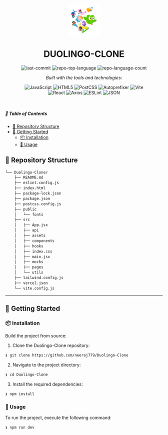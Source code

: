 <p align="center">
  <img src="./src/assets/svg/welcome.svg" width="20%" alt="DUOLINGO-CLONE-logo">
</p>
<p align="center">
    <h1 align="center">DUOLINGO-CLONE</h1>
</p>
<p align="center">
	<img src="https://img.shields.io/github/last-commit/neeraj779/Duolingo-Clone?style=flat&logo=git&logoColor=white&color=0080ff" alt="last-commit">
	<img src="https://img.shields.io/github/languages/top/neeraj779/Duolingo-Clone?style=flat&color=0080ff" alt="repo-top-language">
	<img src="https://img.shields.io/github/languages/count/neeraj779/Duolingo-Clone?style=flat&color=0080ff" alt="repo-language-count">
</p>
<p align="center">
		<em>Built with the tools and technologies:</em>
</p>
<p align="center">
	<img src="https://img.shields.io/badge/JavaScript-F7DF1E.svg?style=flat&logo=JavaScript&logoColor=black" alt="JavaScript">
	<img src="https://img.shields.io/badge/HTML5-E34F26.svg?style=flat&logo=HTML5&logoColor=white" alt="HTML5">
	<img src="https://img.shields.io/badge/PostCSS-DD3A0A.svg?style=flat&logo=PostCSS&logoColor=white" alt="PostCSS">
	<img src="https://img.shields.io/badge/Autoprefixer-DD3735.svg?style=flat&logo=Autoprefixer&logoColor=white" alt="Autoprefixer">
	<img src="https://img.shields.io/badge/Vite-646CFF.svg?style=flat&logo=Vite&logoColor=white" alt="Vite">
	<br>
	<img src="https://img.shields.io/badge/React-61DAFB.svg?style=flat&logo=React&logoColor=black" alt="React">
	<img src="https://img.shields.io/badge/Axios-5A29E4.svg?style=flat&logo=Axios&logoColor=white" alt="Axios">
	<img src="https://img.shields.io/badge/ESLint-4B32C3.svg?style=flat&logo=ESLint&logoColor=white" alt="ESLint">
	<img src="https://img.shields.io/badge/JSON-000000.svg?style=flat&logo=JSON&logoColor=white" alt="JSON">
</p>

<br>

##### 🔗 Table of Contents

- [📂 Repository Structure](#-repository-structure)
- [🚀 Getting Started](#-getting-started)
  - [📦 Installation](#-installation)
  - [🤖 Usage](#-usage)

## 📂 Repository Structure

```sh
└── Duolingo-Clone/
    ├── README.md
    ├── eslint.config.js
    ├── index.html
    ├── package-lock.json
    ├── package.json
    ├── postcss.config.js
    ├── public
    │   └── fonts
    ├── src
    │   ├── App.jsx
    │   ├── api
    │   ├── assets
    │   ├── components
    │   ├── hooks
    │   ├── index.css
    │   ├── main.jsx
    │   ├── mocks
    │   ├── pages
    │   └── utils
    ├── tailwind.config.js
    ├── vercel.json
    └── vite.config.js
```

---

## 🚀 Getting Started

### 📦 Installation

Build the project from source:

1. Clone the Duolingo-Clone repository:

```sh
❯ git clone https://github.com/neeraj779/Duolingo-Clone
```

2. Navigate to the project directory:

```sh
❯ cd Duolingo-Clone
```

3. Install the required dependencies:

```sh
❯ npm install
```

### 🤖 Usage

To run the project, execute the following command:

```sh
❯ npm run dev
```
